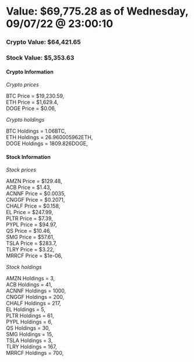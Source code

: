 # Value: $69,775.28 as of Wednesday, 09/07/22 @ 23:00:10 

### Crypto Value: $64,421.65

### Stock Value: $5,353.63

#### Crypto Information 
*Crypto prices* 

BTC Price = $19,230.59,  
ETH Price = $1,629.4,  
DOGE Price = $0.06,  


*Crypto holdings* 

BTC Holdings = 1.06BTC,  
ETH Holdings = 26.960005962ETH,  
DOGE Holdings = 1809.826DOGE,  


#### Stock Information 

*Stock prices* 

AMZN Price = $129.48,  
ACB Price = $1.43,  
ACNNF Price = $0.0035,  
CNGGF Price = $0.2071,  
CHALF Price = $0.158,  
EL Price = $247.99,  
PLTR Price = $7.39,  
PYPL Price = $94.97,  
QS Price = $10.46,  
SMG Price = $57.61,  
TSLA Price = $283.7,  
TLRY Price = $3.22,  
MRRCF Price = $1e-06,  


*Stock holdings* 

AMZN Holdings = 3,  
ACB Holdings = 41,  
ACNNF Holdings = 1000,  
CNGGF Holdings = 200,  
CHALF Holdings = 217,  
EL Holdings = 5,  
PLTR Holdings = 61,  
PYPL Holdings = 6,  
QS Holdings = 30,  
SMG Holdings = 15,  
TSLA Holdings = 3,  
TLRY Holdings = 167,  
MRRCF Holdings = 700,  



